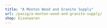 ```yaml
---
title: "A Monton Wood and Granite Supply"
url: /pasig/a-monton-wood-and-granite-supply/
shop: Eisenwaren
---
```

